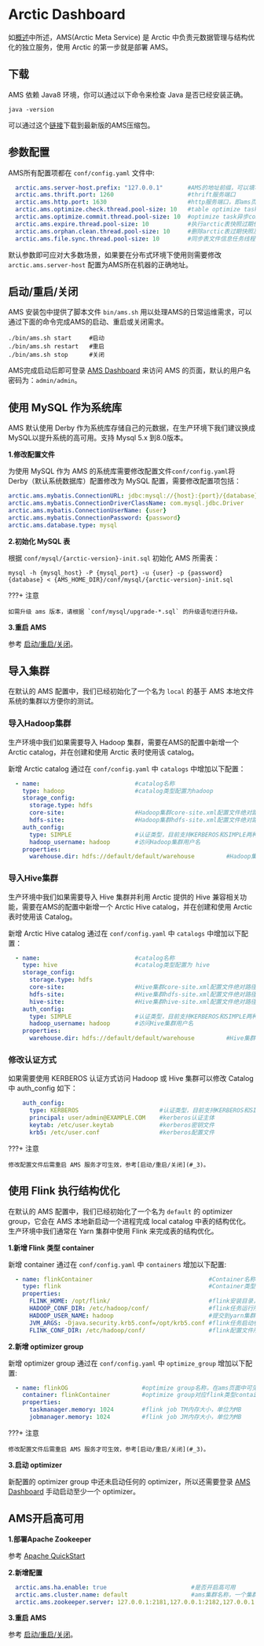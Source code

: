 # Arctic Dashboard

如[概述](../index.md)中所述，AMS(Arctic Meta Service) 是 Arctic 中负责元数据管理与结构优化的独立服务，使用 Arctic 的第一步就是部署 AMS。

## 下载
AMS 依赖 Java8 环境，你可以通过以下命令来检查 Java 是否已经安装正确。
```shell
java -version
```
可以通过这个[链接](https://github.com/NetEase/arctic/releases/download/v0.3.2-rc1/arctic-0.3.2-bin.zip)下载到最新版的AMS压缩包。

## 参数配置
AMS所有配置项都在 `conf/config.yaml` 文件中:

```yaml
  arctic.ams.server-host.prefix: "127.0.0.1"       #AMS的地址前缀，可以填写完整的地址，也可以只填写用于匹配真实地址的前缀(例如"192.168"，注意必须加双引号)
  arctic.ams.thrift.port: 1260                     #thrift服务端口
  arctic.ams.http.port: 1630                       #http服务端口，即ams页面端口
  arctic.ams.optimize.check.thread.pool-size: 10   #table optimize task任务运行时信息同步任务线程池大小
  arctic.ams.optimize.commit.thread.pool-size: 10  #optimize task异步commit线程池大小
  arctic.ams.expire.thread.pool-size: 10           #执行arctic表快照过期任务线程池大小
  arctic.ams.orphan.clean.thread.pool-size: 10     #删除arctic表过期快照及文件任务线程池大小
  arctic.ams.file.sync.thread.pool-size: 10        #同步表文件信息任务线程池大小
```
默认参数即可应对大多数场景，如果要在分布式环境下使用则需要修改 `arctic.ams.server-host` 配置为AMS所在机器的正确地址。

## 启动/重启/关闭
AMS 安装包中提供了脚本文件 `bin/ams.sh` 用以处理AMS的日常运维需求，可以通过下面的命令完成AMS的启动、重启或关闭需求。
```shell
./bin/ams.sh start     #启动
./bin/ams.sh restart   #重启
./bin/ams.sh stop      #关闭
```
AMS完成启动后即可登录 [AMS Dashboard](http://localhost:1630) 来访问 AMS 的页面，默认的用户名密码为：`admin/admin`。

## 使用 MySQL 作为系统库
AMS 默认使用 Derby 作为系统库存储自己的元数据，在生产环境下我们建议换成MySQL以提升系统的高可用。支持 Mysql 5.x 到8.0版本。

**1.修改配置文件**

为使用 MySQL 作为 AMS 的系统库需要修改配置文件`conf/config.yaml`将 Derby（默认系统数据库）配置修改为 MySQL 配置，需要修改配置项包括：

```yaml
arctic.ams.mybatis.ConnectionURL: jdbc:mysql://{host}:{port}/{database}  #MySQL 服务url
arctic.ams.mybatis.ConnectionDriverClassName: com.mysql.jdbc.Driver      #MySQL jdbc driver
arctic.ams.mybatis.ConnectionUserName: {user}                            #MySQL 访问用户名
arctic.ams.mybatis.ConnectionPassword: {password}                        #MySQL 访问密码
arctic.ams.database.type: mysql                                          #系统库类型
```


**2.初始化 MySQL 表**

根据 `conf/mysql/{arctic-version}-init.sql` 初始化 AMS 所需表：

```shell
mysql -h {mysql_host} -P {mysql_port} -u {user} -p {password} {database} < {AMS_HOME_DIR}/conf/mysql/{arctic-version}-init.sql
```

???+ 注意

    如需升级 ams 版本，请根据 `conf/mysql/upgrade-*.sql` 的升级语句进行升级。

**3.重启 AMS**

参考 [启动/重启/关闭](#_3)。

## 导入集群

在默认的 AMS 配置中，我们已经初始化了一个名为 `local` 的基于 AMS 本地文件系统的集群以方便你的测试。

### 导入Hadoop集群

生产环境中我们如果需要导入 Hadoop 集群，需要在AMS的配置中新增一个 Arctic catalog，并在创建和使用 Arctic 表时使用该 catalog。

新增 Arctic catalog 通过在 `conf/config.yaml` 中 `catalogs` 中增加以下配置：

```yaml
  - name:                           #catalog名称
    type: hadoop                    #catalog类型配置为hadoop
    storage_config:
      storage.type: hdfs
      core-site:                    #Hadoop集群core-site.xml配置文件绝对路径
      hdfs-site:                    #Hadoop集群hdfs-site.xml配置文件绝对路径
    auth_config:
      type: SIMPLE                  #认证类型，目前支持KERBEROS和SIMPLE两种类型
      hadoop_username: hadoop       #访问Hadoop集群用户名
    properties:
      warehouse.dir: hdfs://default/default/warehouse         #Hadoop集群仓库地址
```

### 导入Hive集群

生产环境中我们如果需要导入 Hive 集群并利用 Arctic 提供的 Hive 兼容相关功能，需要在AMS的配置中新增一个 Arctic Hive catalog，并在创建和使用 Arctic 表时使用该 Catalog。

新增 Arctic Hive catalog 通过在 `conf/config.yaml` 中 `catalogs` 中增加以下配置：

```yaml
  - name:                           #catalog名称
    type: hive                      #catalog类型配置为 hive
    storage_config:
      storage.type: hdfs
      core-site:                    #Hive集群core-site.xml配置文件绝对路径
      hdfs-site:                    #Hive集群hdfs-site.xml配置文件绝对路径
      hive-site:                    #Hive集群hive-site.xml配置文件绝对路径
    auth_config:
      type: SIMPLE                  #认证类型，目前支持KERBEROS和SIMPLE两种类型
      hadoop_username: hadoop       #访问Hive集群用户名
    properties:
      warehouse.dir: hdfs://default/default/warehouse         #Hive集群仓库地址
```

### 修改认证方式

如果需要使用 KERBEROS 认证方式访问 Hadoop 或 Hive 集群可以修改 Catalog 中 auth_config 如下：

```yaml
    auth_config:
      type: KERBEROS                       #认证类型，目前支持KERBEROS和SIMPLE两种类型
      principal: user/admin@EXAMPLE.COM    #kerberos认证主体
      keytab: /etc/user.keytab             #kerberos密钥文件
      krb5: /etc/user.conf                 #kerberos配置文件
```

???+ 注意

    修改配置文件后需重启 AMS 服务才可生效，参考[启动/重启/关闭](#_3)。

## 使用 Flink 执行结构优化

在默认的 AMS 配置中，我们已经初始化了一个名为 `default` 的 optimizer group，它会在 AMS 本地新启动一个进程完成 local catalog 中表的结构优化。
生产环境中我们通常在 Yarn 集群中使用 Flink 来完成表的结构优化。

**1.新增 Flink 类型 container**

新增 container 通过在 `conf/config.yaml` 中 `containers` 增加以下配置:

```yaml
  - name: flinkContainer                                 #Container名称
    type: flink                                          #Container类型，目前支持flink和local两种
    properties:
      FLINK_HOME: /opt/flink/                            #flink安装目录，用于启动flink类型Optimizer
      HADOOP_CONF_DIR: /etc/hadoop/conf/                 #flink任务运行所需hadoop集群配置文件所在目录
      HADOOP_USER_NAME: hadoop                           #提交到yarn集群用户
      JVM_ARGS: -Djava.security.krb5.conf=/opt/krb5.conf #flink任务启动参数，例如需要指定kerberos配置文件
      FLINK_CONF_DIR: /etc/hadoop/conf/                  #flink配置文件所在目录
```

**2.新增 optimizer group**

新增 optimizer group 通过在 `conf/config.yaml` 中 `optimize_group` 增加以下配置:

```yaml
  - name: flinkOG                     #optimize group名称，在ams页面中可见
    container: flinkContainer         #optimize group对应flink类型container名称
    properties:
      taskmanager.memory: 1024        #flink job TM内存大小，单位为MB
      jobmanager.memory: 1024         #flink job JM内存大小，单位为MB
```

???+ 注意

    修改配置文件后需重启 AMS 服务才可生效，参考[启动/重启/关闭](#_3)。

**3.启动 optimizer**

新配置的 optimizer group 中还未启动任何的 optimizer，所以还需要登录 [AMS Dashboard](http://localhost:1630) 手动启动至少一个 optimizer。


## AMS开启高可用

**1.部署Apache Zookeeper**

参考 [Apache QuickStart](https://zookeeper.apache.org/doc/r3.7.1/zookeeperStarted.html)

**2.新增配置**

```yaml
  arctic.ams.ha.enable: true                        #是否开启高可用
  arctic.ams.cluster.name: default                  #ams集群名称，一个集群内会保持一主多备
  arctic.ams.zookeeper.server: 127.0.0.1:2181,127.0.0.1:2182,127.0.0.1:2183   #zookeeper server地址
```

**3.重启 AMS**

参考 [启动/重启/关闭](#_3)。